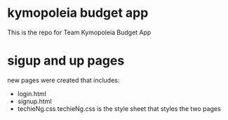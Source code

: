 # kymopoleia budget app
This is the repo for Team Kymopoleia Budget App

# sigup and up pages 
 new pages were created that includes:
 - login.html
 - signup.html
 - techieNg.css
techieNg.css is the style sheet that styles the two pages

